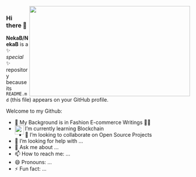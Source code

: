<img align="right" width="440" height="247" src="https://pixabay.com/get/ga2198888b1acb1f574231947ce76c7306693d3c4156d5e770ffed747cc91b71523b1ec550ac77e8d99c9bef1f0ff4e1f33125c564ee69ba0731988b7a933fc44717c379feb8c776ce96b58575be95f06_640.png">

### Hi there 👋


**NekaB/NekaB** is a ✨ _special_ ✨ repository because its `README.md` (this file) appears on your GitHub profile.

Welcome to my Github:

- 💖 My Background is in Fashion E-commerce Writings ✍🏾
- <img align="left" width="25" height="25" src="https://emoji.gg/assets/emoji/7414-kokomishy.gif"> I’m currently learning Blockchain 
- 👯 I’m looking to collaborate on Open Source Projects
- 🤔 I’m looking for help with ...
- 💬 Ask me about ...
- 📫 How to reach me: ...
- 😄 Pronouns: ...
- ⚡ Fun fact: ...

